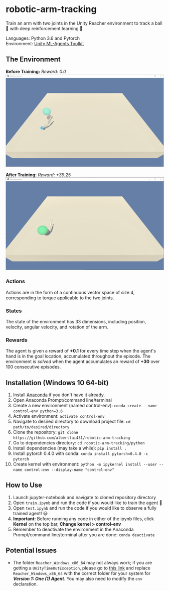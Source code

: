# robotic-arm-tracking
Train an arm with two joints in the Unity Reacher environment to track a ball 🏀 with deep reinforcement learning 🤖 

Languages: Python 3.6 and Pytorch\
Environment: [Unity ML-Agents Toolkit](https://github.com/Unity-Technologies/ml-agents)

## The Environment

**Before Training:** *Reward: 0.0*
![Before Training ](/assets/before-training.gif "Before-training")

**After Training:** *Reward: +39.25*
![After Training ](/assets/after-training.gif "After-training")

### Actions
Actions are in the form of a continuous vector space of size 4, corresponding to torque applicable to the two joints.

### States
The state of the environment has 33 dimensions, including position, velocity, angular velocity, and rotation of the arm.

### Rewards
The agent is given a reward of **+0.1** for every time step when the agent's hand is in the goal location, accumulated throughout the episode. The environment is _solved_ when the agent accumulates an reward of **+30** over 100 consecutive episodes.

## Installation (Windows 10 64-bit)
1. Install [Anaconda](https://docs.anaconda.com/anaconda/install/) if you don't have it already.
2. Open Anaconda Prompt/command line/terminal 
3. Create a new environment (named control-env): `conda create --name control-env python=3.6` 
4. Activate environment: `activate control-env`
5. Navigate to desired directory to download project file: `cd path/to/desired/directory`
6. Clone the repository: `git clone https://github.com/albertlai431/robotic-arm-tracking` 
7. Go to dependencies directory: `cd robotic-arm-tracking/python`
8. Install dependencies (may take a while): `pip install .`
9. Install pytorch 0.4.0 with conda: `conda install pytorch=0.4.0 -c pytorch`
10. Create kernel with environment: `python -m ipykernel install --user --name control-env --display-name "control-env"`


## How to Use
1. Launch jupyter-notebook and navigate to cloned repository directory
2. Open `train.ipynb` and run the code if you would like to train the agent 💪
3. Open `test.ipynb` and run the code if you would like to observe a fully trained agent! 😃
4. **Important:** Before running any code in either of the ipynb files, click **Kernel** on the top bar, **Change kernel > control-env**
5. Remember to deactivate the environment in the Anaconda Prompt/command line/terminal after you are done: `conda deactivate` 
   
## Potential Issues
- The folder `Reacher_Windows_x86_64` may not always work; if you are getting a `UnityTimeOutException`, please go to [this link](https://github.com/udacity/deep-reinforcement-learning/tree/master/p2_continuous-control#Getting-Started) and replace `Reacher_Windows_x86_64` with the correct folder for your system for **_Version 1: One (1) Agent_**. You may also need to modify the `env` declaration. 
